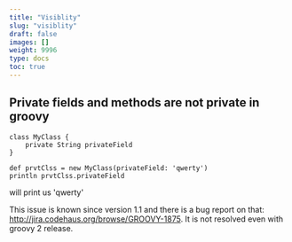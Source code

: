 ```yaml
---
title: "Visiblity"
slug: "visiblity"
draft: false
images: []
weight: 9996
type: docs
toc: true
---
```


## Private fields and methods are not private in groovy
    class MyClass { 
        private String privateField 
    } 
    
    def prvtClss = new MyClass(privateField: 'qwerty') 
    println prvtClss.privateField

will print us 'qwerty'

This issue is known since version 1.1 and there is a bug report on that: http://jira.codehaus.org/browse/GROOVY-1875. It is not resolved even with groovy 2 release.


